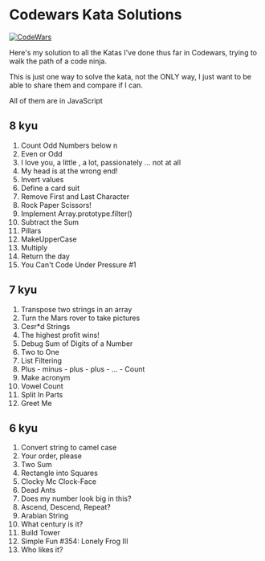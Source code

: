 # Codewars Kata Solutions

[![CodeWars](https://www.codewars.com/users/ecaCosca/badges/large)](https://www.codewars.com/users/ecaCosca)

Here's my solution to all the Katas I've done thus far in Codewars, trying to walk the path of a code ninja.

This is just one way to solve the kata, not the ONLY way, I just want to be able to share them and compare if I can.

All of them are in JavaScript


## 8 kyu ##

01. Count Odd Numbers below n
02. Even or Odd
03. I love you, a little , a lot, passionately ... not at all
04. My head is at the wrong end!
05. Invert values
06. Define a card suit
07. Remove First and Last Character
08. Rock Paper Scissors!
09. Implement Array.prototype.filter()
10. Subtract the Sum
11. Pillars
12. MakeUpperCase
13. Multiply
14. Return the day
15. You Can't Code Under Pressure #1


## 7 kyu ##

01. Transpose two strings in an array
02. Turn the Mars rover to take pictures
03. Ce*s*r*d Strings
04. The highest profit wins!
05. Debug Sum of Digits of a Number
06. Two to One
07. List Filtering
08. Plus - minus - plus - plus - ... - Count
09. Make acronym
10. Vowel Count
11. Split In Parts
12. Greet Me


## 6 kyu ##

01. Convert string to camel case
02. Your order, please
03. Two Sum
04. Rectangle into Squares
05. Clocky Mc Clock-Face
06. Dead Ants
07. Does my number look big in this?
08. Ascend, Descend, Repeat?
09. Arabian String
10. What century is it?
11. Build Tower
12. Simple Fun #354: Lonely Frog III
13. Who likes it?
